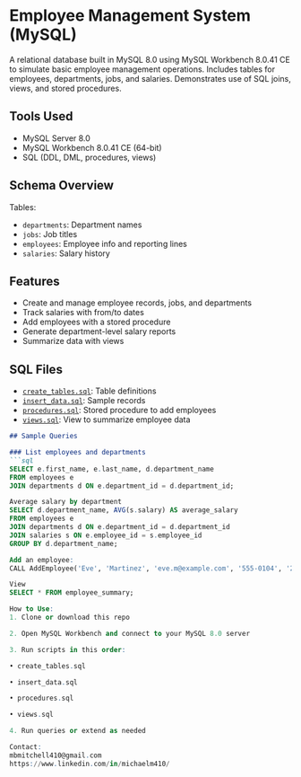 # Employee Management System (MySQL)

A relational database built in MySQL 8.0 using MySQL Workbench 8.0.41 CE to simulate basic employee management operations. Includes tables for employees, departments, jobs, and salaries. Demonstrates use of SQL joins, views, and stored procedures.

## Tools Used

- MySQL Server 8.0
- MySQL Workbench 8.0.41 CE (64-bit)
- SQL (DDL, DML, procedures, views)

## Schema Overview

Tables:
- `departments`: Department names
- `jobs`: Job titles
- `employees`: Employee info and reporting lines
- `salaries`: Salary history

## Features

- Create and manage employee records, jobs, and departments
- Track salaries with from/to dates
- Add employees with a stored procedure
- Generate department-level salary reports
- Summarize data with views

## SQL Files

- [`create_tables.sql`](./create_tables.sql): Table definitions
- [`insert_data.sql`](./insert_data.sql): Sample records
- [`procedures.sql`](./procedures.sql): Stored procedure to add employees
- [`views.sql`](./views.sql): View to summarize employee data

```markdown
## Sample Queries

### List employees and departments
```sql
SELECT e.first_name, e.last_name, d.department_name
FROM employees e
JOIN departments d ON e.department_id = d.department_id;

Average salary by department
SELECT d.department_name, AVG(s.salary) AS average_salary
FROM employees e
JOIN departments d ON e.department_id = d.department_id
JOIN salaries s ON e.employee_id = s.employee_id
GROUP BY d.department_name;

Add an employee:
CALL AddEmployee('Eve', 'Martinez', 'eve.m@example.com', '555-0104', '2023-05-01', 1, 1, 1);

View
SELECT * FROM employee_summary;

How to Use:
1. Clone or download this repo

2. Open MySQL Workbench and connect to your MySQL 8.0 server

3. Run scripts in this order:

• create_tables.sql

• insert_data.sql

• procedures.sql

• views.sql

4. Run queries or extend as needed

Contact:
mbmitchell410@gmail.com
https://www.linkedin.com/in/michaelm410/
